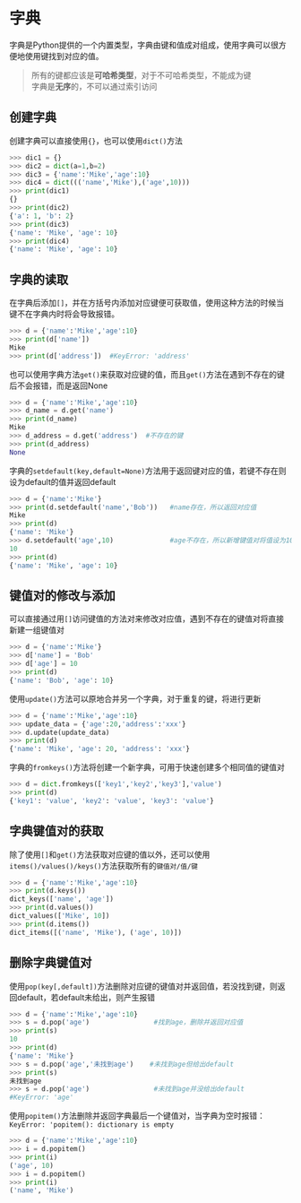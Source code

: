 # 字典

字典是Python提供的一个内置类型，字典由键和值成对组成，使用字典可以很方便地使用键找到对应的值。
> 所有的键都应该是**可哈希类型**，对于不可哈希类型，不能成为键<br>
> 字典是**无序**的，不可以通过索引访问
## 创建字典

创建字典可以直接使用`{}`，也可以使用`dict()`方法

```python
>>> dic1 = {}
>>> dic2 = dict(a=1,b=2)
>>> dic3 = {'name':'Mike','age':10}
>>> dic4 = dict((('name','Mike'),('age',10)))
>>> print(dic1)
{}
>>> print(dic2) 
{'a': 1, 'b': 2}
>>> print(dic3)
{'name': 'Mike', 'age': 10}
>>> print(dic4)
{'name': 'Mike', 'age': 10}
```

## 字典的读取

在字典后添加`[]`，并在方括号内添加对应键便可获取值，使用这种方法的时候当键不在字典内时将会导致报错。

```python
>>> d = {'name':'Mike','age':10}
>>> print(d['name'])
Mike
>>> print(d['address'])  #KeyError: 'address'
```
也可以使用字典方法`get()`来获取对应键的值，而且`get()`方法在遇到不存在的键后不会报错，而是返回None

```python
>>> d = {'name':'Mike','age':10}
>>> d_name = d.get('name')
>>> print(d_name)
Mike
>>> d_address = d.get('address')  #不存在的键
>>> print(d_address)
None
```

字典的`setdefault(key,default=None)`方法用于返回键对应的值，若键不存在则设为default的值并返回default
```python
>>> d = {'name':'Mike'}
>>> print(d.setdefault('name','Bob'))   #name存在，所以返回对应值
Mike
>>> print(d)
{'name': 'Mike'}
>>> d.setdefault('age',10)              #age不存在，所以新增键值对将值设为10并将10返回
10
>>> print(d)
{'name': 'Mike', 'age': 10}
```

## 键值对的修改与添加

可以直接通过用`[]`访问键值的方法对来修改对应值，遇到不存在的键值对将直接新建一组键值对
```python
>>> d = {'name':'Mike'}
>>> d['name'] = 'Bob'
>>> d['age'] = 10
>>> print(d)
{'name': 'Bob', 'age': 10}
```

使用`update()`方法可以原地合并另一个字典，对于重复的键，将进行更新
```python
>>> d = {'name':'Mike','age':10}
>>> update_data = {'age':20,'address':'xxx'}
>>> d.update(update_data)
>>> print(d)
{'name': 'Mike', 'age': 20, 'address': 'xxx'}
```

字典的`fromkeys()`方法将创建一个新字典，可用于快速创建多个相同值的键值对
```python
>>> d = dict.fromkeys(['key1','key2','key3'],'value')
>>> print(d)
{'key1': 'value', 'key2': 'value', 'key3': 'value'}
```

## 字典键值对的获取

除了使用`[]`和`get()`方法获取对应键的值以外，还可以使用`items()/values()/keys()`方法获取所有的`键值对/值/键`
```python
>>> d = {'name':'Mike','age':10}
>>> print(d.keys())
dict_keys(['name', 'age'])
>>> print(d.values())
dict_values(['Mike', 10])
>>> print(d.items())
dict_items([('name', 'Mike'), ('age', 10)])
```

## 删除字典键值对

使用`pop(key[,default])`方法删除对应键的键值对并返回值，若没找到键，则返回default，若default未给出，则产生报错
```python
>>> d = {'name':'Mike','age':10}
>>> s = d.pop('age')                #找到age，删除并返回对应值
>>> print(s)
10
>>> print(d)
{'name': 'Mike'}
>>> s = d.pop('age','未找到age')    #未找到age但给出default
>>> print(s)
未找到age
>>> s = d.pop('age')                #未找到age并没给出default
#KeyError: 'age'
```

使用`popitem()`方法删除并返回字典最后一个键值对，当字典为空时报错：`KeyError: 'popitem(): dictionary is empty`
```python
>>> d = {'name':'Mike','age':10}
>>> i = d.popitem()
>>> print(i)
('age', 10)
>>> i = d.popitem()
>>> print(i)
('name', 'Mike')
```